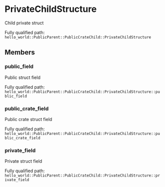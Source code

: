 # PrivateChildStructure

Child private struct


Fully qualified path: `hello_world::PublicParent::PublicCrateChild::PrivateChildStructure`

## Members

### public_field

Public struct field

Fully qualified path: `hello_world::PublicParent::PublicCrateChild::PrivateChildStructure::public_field`


### public_crate_field

Public crate struct field

Fully qualified path: `hello_world::PublicParent::PublicCrateChild::PrivateChildStructure::public_crate_field`


### private_field

Private struct field

Fully qualified path: `hello_world::PublicParent::PublicCrateChild::PrivateChildStructure::private_field`


